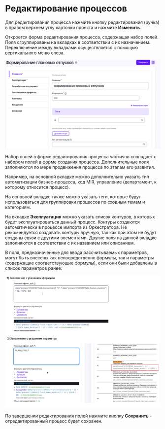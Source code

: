 # Редактирование процессов

Для редактирования процесса нажмите кнопку редактирования (ручка) в правом верхнем углу карточки проекта и нажмите **Изменить**. 

Откроется форма редактирования процесса, содержащая набор полей. Поля сгруппированы на вкладках в соответствии с их назначением. Переключение между вкладками осуществляется с помощью вертикального меню слева.

![](../resources/processes/ideahub-editprocess.png)

Набор полей в форме редактирования процесса частично совпадает с набором полей в форме создания процесса. Дополнительные поля заполняются по мере продвижения процесса по этапам его развития.

Например, на основной вкладке можно дополнительно указать тип автоматизации бизнес-процесса, код MIR, управление (департамент, к которому относится процесс).

На основной вкладке также можно указать теги, которые будут использоваться для группировки процессов по сходным темам и категориям.

На вкладке **Эксплуатация** можно указать список контуров, в которых будет эксплуатироваться данный процесс. Контуры создаются автоматически в процессе импорта из Оркестратора. Не рекомендуется создавать контуры вручную, так как при этом не будут созданы связи с другими элементами. Другие поля на данной вкладке заполняются в соответствии с их названием или описанием. 

В поля, предназначенные для ввода рассчитываемых параметров, могут быть внесены как непосредственно формулы, так и параметры (содержащие соответствующие формулы), если они были добавлены в список параметров ранее: 

![](../resources/processes/ideahub-fieldfillexamples.png)

По завершении редактирования полей нажмите кнопку **Сохранить** - отредактированный процесс будет сохранен.
